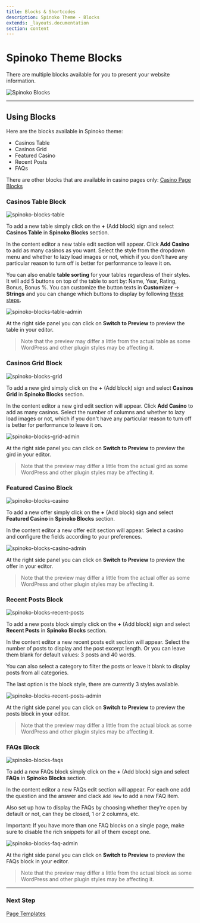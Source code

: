 ```yaml
---
title: Blocks & Shortcodes
description: Spinoko Theme - Blocks
extends: _layouts.documentation
section: content
---
```


# Spinoko Theme Blocks

There are multiple blocks available for you to present your website information.

![Spinoko Blocks](/assets/images/spinoko/spinoko-blocks.png)

---

## Using Blocks

Here are the blocks available in Spinoko theme:

- Casinos Table
- Casinos Grid
- Featured Casino
- Recent Posts
- FAQs

There are other blocks that are available in casino pages only: [Casino Page Blocks](/docs/spinoko/casino-page-blocks/)

### Casinos Table Block

![spinoko-blocks-table](/assets/images/spinoko/spinoko-blocks-table-frontend.png)

To add a new table simply click on the **+** (Add block) sign and select **Casinos Table** in **Spinoko Blocks** section.

In the content editor a new table edit section will appear. Click **Add Casino** to add as many casinos as you want.
Select the style from the dropdown menu and whether to lazy load images or not, which if you don't have any particular reason to turn off is better for performance to leave it on.

You can also enable **table sorting** for your tables regardless of their styles. It will add 5 buttons on top of the table to sort by: Name, Year, Rating, Bonus, Bonus %. You can customize the button texts in **Customizer** &#8594; **Strings** and you can change which buttons to display by following [these steps](/docs/spinoko/how-to#how-to-change-table-sorting-keys).

![spinoko-blocks-table-admin](/assets/images/spinoko/spinoko-blocks-table-admin.png)

At the right side panel you can click on **Switch to Preview** to preview the table in your editor.

> Note that the preview may differ a little from the actual table as some WordPress and other plugin styles may be affecting it.

### Casinos Grid Block

![spinoko-blocks-grid](/assets/images/spinoko/spinoko-blocks-grid-frontend.png)

To add a new gird simply click on the **+** (Add block) sign and select **Casinos Grid** in **Spinoko Blocks** section.

In the content editor a new gird edit section will appear. Click **Add Casino** to add as many casinos. Select the number of columns and whether to lazy load images or not, which if you don't have any particular reason to turn off is better for performance to leave it on.

![spinoko-blocks-grid-admin](/assets/images/spinoko/spinoko-blocks-grid-admin.png)

At the right side panel you can click on **Switch to Preview** to preview the gird in your editor.

> Note that the preview may differ a little from the actual gird as some WordPress and other plugin styles may be affecting it.


### Featured Casino Block

![spinoko-blocks-casino](/assets/images/spinoko/spinoko-blocks-casino-frontend.png)

To add a new offer simply click on the **+** (Add block) sign and select **Featured Casino** in **Spinoko Blocks** section.

In the content editor a new offer edit section will appear. Select a casino and configure the fields according to your preferences.

![spinoko-blocks-casino-admin](/assets/images/spinoko/spinoko-blocks-casino-admin.png)

At the right side panel you can click on **Switch to Preview** to preview the offer in your editor.

> Note that the preview may differ a little from the actual offer as some WordPress and other plugin styles may be affecting it.

### Recent Posts Block

![spinoko-blocks-recent-posts](/assets/images/spinoko/spinoko-blocks-posts-frontend.png)

To add a new posts block simply click on the **+** (Add block) sign and select **Recent Posts** in **Spinoko Blocks** section.

In the content editor a new recent posts edit section will appear. Select the number of posts to display and the post excerpt length. Or you can leave them blank for default values: 3 posts and 40 words.

You can also select a category to filter the posts or leave it blank to display posts from all categories.

The last option is the block style, there are currently 3 styles available.

![spinoko-blocks-recent-posts-admin](/assets/images/spinoko/spinoko-blocks-posts-admin.png)

At the right side panel you can click on **Switch to Preview** to preview the posts block in your editor.

> Note that the preview may differ a little from the actual block as some WordPress and other plugin styles may be affecting it.

### FAQs Block

![spinoko-blocks-faqs](/assets/images/spinoko/spinoko-blocks-faq-frontend.png)

To add a new FAQs block simply click on the **+** (Add block) sign and select **FAQs** in **Spinoko Blocks** section.

In the content editor a new FAQs edit section will appear. For each one add the question and the answer and clack `Add New` to add a new FAQ item.

Also set up how to display the FAQs by choosing whether they're open by default or not, can they be closed, 1 or 2 columns, etc.

Important: If you have more than one FAQ blocks on a single page, make sure to disable the rich snippets for all of them except one.

![spinoko-blocks-faq-admin](/assets/images/spinoko/spinoko-blocks-faq-admin.png)

At the right side panel you can click on **Switch to Preview** to preview the FAQs block in your editor.

> Note that the preview may differ a little from the actual block as some WordPress and other plugin styles may be affecting it.

---

### Next Step

[Page Templates](/docs/spinoko/page-templates/)
